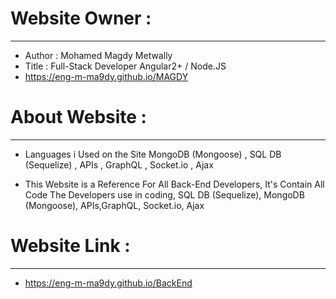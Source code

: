 # Website Owner :
-----------------------
- Author : Mohamed Magdy Metwally
- Title : Full-Stack Developer Angular2+ / Node.JS
- https://eng-m-ma9dy.github.io/MAGDY
#
# About Website :
-----------------------
- Languages i Used on the Site
  MongoDB (Mongoose) , SQL DB (Sequelize) , APIs , GraphQL , Socket.io , Ajax
  
- This Website is a Reference For All Back-End Developers,
  It's Contain All Code The Developers use in coding, SQL DB (Sequelize), MongoDB (Mongoose), APIs,GraphQL, Socket.io, Ajax
#
# Website Link :
------------------------
- https://eng-m-ma9dy.github.io/BackEnd

